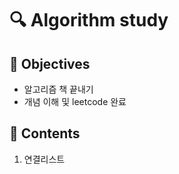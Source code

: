 # :mag: Algorithm study

## :dart: Objectives 
- 알고리즘 책 끝내기
- 개념 이해 및 leetcode 완료

## :paperclip: Contents
1) 연결리스트
